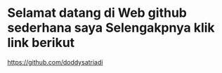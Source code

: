 # Selamat datang di Web github sederhana saya Selengakpnya klik link berikut 
https://github.com/doddysatriadi
